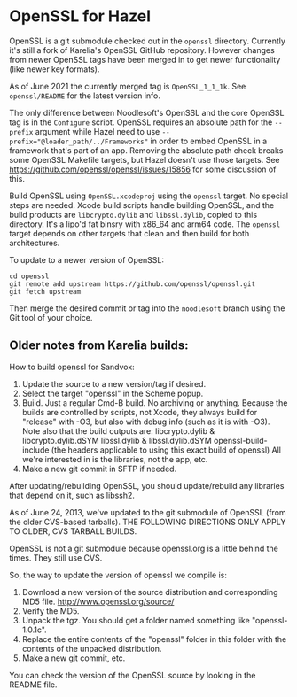 # OpenSSL for Hazel

OpenSSL is a git submodule checked out in the `openssl` directory. Currently it's still a fork of Karelia's OpenSSL GitHub repository. However changes from newer OpenSSL tags have been merged in to get newer functionality (like newer key formats).

As of June 2021 the currently merged tag is `OpenSSL_1_1_1k`. See `openssl/README` for the latest version info.

The only difference between Noodlesoft's OpenSSL and the core OpenSSL tag is in the `Configure` script. OpenSSL requires an absolute path for the `--prefix` argument while Hazel need to use `--prefix="@loader_path/../Frameworks"` in order to embed OpenSSL in a framework that's part of an app. Removing the absolute path check breaks some OpenSSL Makefile targets, but Hazel doesn't use those targets. See https://github.com/openssl/openssl/issues/15856 for some discussion of this.

Build OpenSSL using `OpenSSL.xcodeproj` using the `openssl` target. No special steps are needed. Xcode build scripts handle building OpenSSL, and the build products are `libcrypto.dylib` and `libssl.dylib`, copied to this directory. It's a lipo'd fat binsry with x86_64 and arm64 code. The `openssl` target depends on other targets that clean and then build for both architectures.

To update to a newer version of OpenSSL:

    cd openssl
    git remote add upstream https://github.com/openssl/openssl.git
    git fetch upstream

Then merge the desired commit or tag into the `noodlesoft` branch using the Git tool of your choice.


## Older notes from Karelia builds:

How to build openssl for Sandvox:
1. Update the source to a new version/tag if desired.
2. Select the target "openssl" in the Scheme popup.
3. Build. Just a regular Cmd-B build. No archiving or anything.
    Because the builds are controlled by scripts, not Xcode, they always build for "release" with -O3, but also with debug info (such as it is with -O3).
    Note also that the build outputs are:
        libcrypto.dylib & libcrypto.dylib.dSYM
        libssl.dylib & libssl.dylib.dSYM
        openssl-build-include (the headers applicable to using this exact build of openssl)
    All we're interested in is the libraries, not the app, etc.
4. Make a new git commit in SFTP if needed.

After updating/rebuilding OpenSSL, you should update/rebuild any libraries that depend on it, such as libssh2.



As of June 24, 2013, we've updated to the git submodule of OpenSSL (from the older CVS-based tarballs).
THE FOLLOWING DIRECTIONS ONLY APPLY TO OLDER, CVS TARBALL BUILDS.

OpenSSL is not a git submodule because openssl.org is a little behind the times.
They still use CVS.

So, the way to update the version of openssl we compile is:
1. Download a new version of the source distribution and corresponding MD5 file. 
    http://www.openssl.org/source/
2. Verify the MD5.
3. Unpack the tgz. You should get a folder named something like "openssl-1.0.1c".
4. Replace the entire contents of the "openssl" folder in this folder with the contents of the unpacked distribution.
5. Make a new git commit, etc.

You can check the version of the OpenSSL source by looking in the README file.


